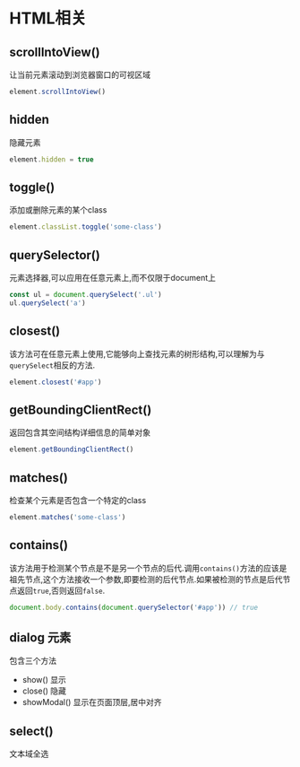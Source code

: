 # HTML相关

## scrollIntoView()
让当前元素滚动到浏览器窗口的可视区域
```js
element.scrollIntoView()
```

## hidden
隐藏元素
```js
element.hidden = true
```

## toggle()
添加或删除元素的某个class
```js
element.classList.toggle('some-class')
```

## querySelector()
元素选择器,可以应用在任意元素上,而不仅限于document上
```js
const ul = document.querySelect('.ul')
ul.querySelect('a')
```

## closest()
该方法可在任意元素上使用,它能够向上查找元素的树形结构,可以理解为与`querySelect`相反的方法.
```js
element.closest('#app')
```

## getBoundingClientRect()
返回包含其空间结构详细信息的简单对象
```js
element.getBoundingClientRect()
```

## matches()
检查某个元素是否包含一个特定的class
```js
element.matches('some-class')
```

## contains() 
该方法用于检测某个节点是不是另一个节点的后代.调用`contains()`方法的应该是祖先节点,这个方法接收一个参数,即要检测的后代节点.如果被检测的节点是后代节点返回`true`,否则返回`false`.
```js
document.body.contains(document.querySelector('#app')) // true
```

## dialog 元素
包含三个方法
+ show() 显示
+ close() 隐藏
+ showModal() 显示在页面顶层,居中对齐

## select()
文本域全选